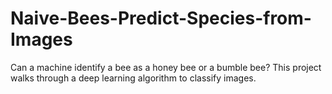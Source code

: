 # Naive-Bees-Predict-Species-from-Images
Can a machine identify a bee as a honey bee or a bumble bee? This project walks through a deep learning algorithm to classify images.
